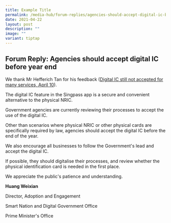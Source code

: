 ```yaml
---
title: Example Title
permalink: /media-hub/forum-replies/agencies-should-accept-digital-ic-before-year-end/
date: 2021-04-22
layout: post
description: ""
image: ""
variant: tiptap
---
```

<h2>Forum Reply: Agencies should accept digital IC before year end</h2>
<p>We thank Mr Hefferich Tan for his feedback (<a href="https://www.straitstimes.com/opinion/forum/forum-digital-ic-still-not-accepted-for-many-services" rel="noopener noreferrer nofollow" target="_blank">Digital IC still not accepted for many services, April 10</a>).</p>
<p>The digital IC feature in the Singpass app is a secure and convenient
alternative to the physical NRIC.</p>
<p>Government agencies are currently reviewing their processes to accept
the use of the digital IC.</p>
<p>Other than scenarios where physical NRIC or other physical cards are specifically
required by law, agencies should accept the digital IC before the end of
the year.</p>
<p>We also encourage all businesses to follow the Government's lead and accept
the digital IC.</p>
<p>If possible, they should digitalise their processes, and review whether
the physical identification card is needed in the first place.</p>
<p>We appreciate the public's patience and understanding.</p>
<p><strong>Huang Weixian</strong>
</p>
<p>Director, Adoption and Engagement</p>
<p>Smart Nation and Digital Government Office</p>
<p>Prime Minister's Office</p>